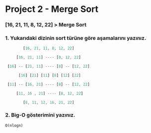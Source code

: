 # **Project 2 - Merge Sort**

### **[16, 21, 11, 8, 12, 22]** > Merge Sort

### 1. Yukarıdaki dizinin sort türüne göre aşamalarını yazınız.

```Javascript
        [16, 21, 11, 8, 12, 22]

     [16, 21, 11] ---- [8, 12, 22]

 [16] -- [21, 11] ---- [8] -- [12, 22]

      [16] [21] [11] [8] [12] [22]

 [11] -- [16, 21] ---- [8] -- [12, 22]

     [11, 16 , 21] ---- [8, 12, 22]

        [8, 11, 12, 16, 21, 22]
```

### 2. Big-O gösterimini yazınız.

```
O(nlogn)
```
